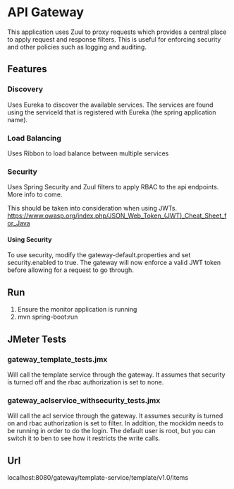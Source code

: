# API Gateway
This application uses Zuul to proxy requests which provides a central place to apply request and response filters. This is useful for enforcing security and other policies such as logging and auditing.

## Features
### Discovery
Uses Eureka to discover the available services. The services are found using the serviceId that is registered with Eureka (the spring application name).

### Load Balancing
Uses Ribbon to load balance between multiple services

### Security
Uses Spring Security and Zuul filters to apply RBAC to the api endpoints. More info to come.

This should be taken into consideration when using JWTs.
https://www.owasp.org/index.php/JSON_Web_Token_(JWT)_Cheat_Sheet_for_Java

#### Using Security
To use security, modify the gateway-default.properties and set security.enabled to true. The gateway will now enforce a valid JWT token before allowing for a request to go through.

## Run
1) Ensure the monitor application is running
2) mvn spring-boot:run

## JMeter Tests
### gateway_template_tests.jmx 
Will call the template service through the gateway. It assumes that security is turned off and the rbac authorization is set to none.

### gateway_aclservice_withsecurity_tests.jmx
Will call the acl service through the gateway. It assumes security is turned on and rbac authorization is set to filter.
In addition, the mockidm needs to be running in order to do the login. The default user is root, but you can switch it to ben to see how it restricts the write calls.

## Url
localhost:8080/gateway/template-service/template/v1.0/items
